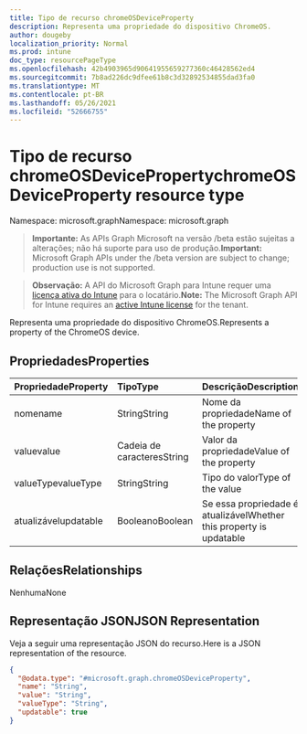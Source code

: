 ```yaml
---
title: Tipo de recurso chromeOSDeviceProperty
description: Representa uma propriedade do dispositivo ChromeOS.
author: dougeby
localization_priority: Normal
ms.prod: intune
doc_type: resourcePageType
ms.openlocfilehash: 42b4903965d90641955659277360c46428562ed4
ms.sourcegitcommit: 7b8ad226dc9dfee61b8c3d32892534855dad3fa0
ms.translationtype: MT
ms.contentlocale: pt-BR
ms.lasthandoff: 05/26/2021
ms.locfileid: "52666755"
---
```

# <a name="chromeosdeviceproperty-resource-type"></a><span data-ttu-id="115ef-103">Tipo de recurso chromeOSDeviceProperty</span><span class="sxs-lookup"><span data-stu-id="115ef-103">chromeOSDeviceProperty resource type</span></span>

<span data-ttu-id="115ef-104">Namespace: microsoft.graph</span><span class="sxs-lookup"><span data-stu-id="115ef-104">Namespace: microsoft.graph</span></span>

> <span data-ttu-id="115ef-105">**Importante:** As APIs Graph Microsoft na versão /beta estão sujeitas a alterações; não há suporte para uso de produção.</span><span class="sxs-lookup"><span data-stu-id="115ef-105">**Important:** Microsoft Graph APIs under the /beta version are subject to change; production use is not supported.</span></span>

> <span data-ttu-id="115ef-106">**Observação:** A API do Microsoft Graph para Intune requer uma [licença ativa do Intune](https://go.microsoft.com/fwlink/?linkid=839381) para o locatário.</span><span class="sxs-lookup"><span data-stu-id="115ef-106">**Note:** The Microsoft Graph API for Intune requires an [active Intune license](https://go.microsoft.com/fwlink/?linkid=839381) for the tenant.</span></span>

<span data-ttu-id="115ef-107">Representa uma propriedade do dispositivo ChromeOS.</span><span class="sxs-lookup"><span data-stu-id="115ef-107">Represents a property of the ChromeOS device.</span></span>

## <a name="properties"></a><span data-ttu-id="115ef-108">Propriedades</span><span class="sxs-lookup"><span data-stu-id="115ef-108">Properties</span></span>
|<span data-ttu-id="115ef-109">Propriedade</span><span class="sxs-lookup"><span data-stu-id="115ef-109">Property</span></span>|<span data-ttu-id="115ef-110">Tipo</span><span class="sxs-lookup"><span data-stu-id="115ef-110">Type</span></span>|<span data-ttu-id="115ef-111">Descrição</span><span class="sxs-lookup"><span data-stu-id="115ef-111">Description</span></span>|
|:---|:---|:---|
|<span data-ttu-id="115ef-112">nome</span><span class="sxs-lookup"><span data-stu-id="115ef-112">name</span></span>|<span data-ttu-id="115ef-113">String</span><span class="sxs-lookup"><span data-stu-id="115ef-113">String</span></span>|<span data-ttu-id="115ef-114">Nome da propriedade</span><span class="sxs-lookup"><span data-stu-id="115ef-114">Name of the property</span></span>|
|<span data-ttu-id="115ef-115">value</span><span class="sxs-lookup"><span data-stu-id="115ef-115">value</span></span>|<span data-ttu-id="115ef-116">Cadeia de caracteres</span><span class="sxs-lookup"><span data-stu-id="115ef-116">String</span></span>|<span data-ttu-id="115ef-117">Valor da propriedade</span><span class="sxs-lookup"><span data-stu-id="115ef-117">Value of the property</span></span>|
|<span data-ttu-id="115ef-118">valueType</span><span class="sxs-lookup"><span data-stu-id="115ef-118">valueType</span></span>|<span data-ttu-id="115ef-119">String</span><span class="sxs-lookup"><span data-stu-id="115ef-119">String</span></span>|<span data-ttu-id="115ef-120">Tipo do valor</span><span class="sxs-lookup"><span data-stu-id="115ef-120">Type of the value</span></span>|
|<span data-ttu-id="115ef-121">atualizável</span><span class="sxs-lookup"><span data-stu-id="115ef-121">updatable</span></span>|<span data-ttu-id="115ef-122">Booleano</span><span class="sxs-lookup"><span data-stu-id="115ef-122">Boolean</span></span>|<span data-ttu-id="115ef-123">Se essa propriedade é atualizável</span><span class="sxs-lookup"><span data-stu-id="115ef-123">Whether this property is updatable</span></span>|

## <a name="relationships"></a><span data-ttu-id="115ef-124">Relações</span><span class="sxs-lookup"><span data-stu-id="115ef-124">Relationships</span></span>
<span data-ttu-id="115ef-125">Nenhuma</span><span class="sxs-lookup"><span data-stu-id="115ef-125">None</span></span>

## <a name="json-representation"></a><span data-ttu-id="115ef-126">Representação JSON</span><span class="sxs-lookup"><span data-stu-id="115ef-126">JSON Representation</span></span>
<span data-ttu-id="115ef-127">Veja a seguir uma representação JSON do recurso.</span><span class="sxs-lookup"><span data-stu-id="115ef-127">Here is a JSON representation of the resource.</span></span>
<!-- {
  "blockType": "resource",
  "@odata.type": "microsoft.graph.chromeOSDeviceProperty"
}
-->
``` json
{
  "@odata.type": "#microsoft.graph.chromeOSDeviceProperty",
  "name": "String",
  "value": "String",
  "valueType": "String",
  "updatable": true
}
```




